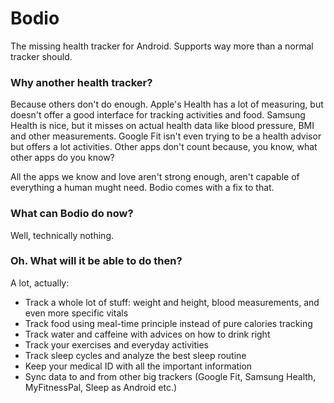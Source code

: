 # Bodio
The missing health tracker for Android. Supports way more than a normal tracker should.

### Why another health tracker?
Because others don't do enough. Apple's Health has a lot of measuring, but doesn't offer a good interface for tracking activities and food. Samsung Health is nice, but it misses on actual health data like blood pressure, BMI and other measurements. Google Fit isn't even trying to be a health advisor but offers a lot activities. Other apps don't count because, you know, what other apps do you know?

All the apps we know and love aren't strong enough, aren't capable of everything a human mught need. Bodio comes with a fix to that.

### What can Bodio do now?
Well, technically nothing.

### Oh. What will it be able to do then?

A lot, actually:
* Track a whole lot of stuff: weight and height, blood measurements, and even more specific vitals
* Track food using meal-time principle instead of pure calories tracking
* Track water and caffeine with advices on how to drink right
* Track your exercises and everyday activities
* Track sleep cycles and analyze the best sleep routine
* Keep your medical ID with all the important information
* Sync data to and from other big trackers (Google Fit, Samsung Health, MyFitnessPal, Sleep as Android etc.)
